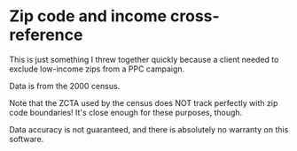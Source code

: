 # Zip code and income cross-reference

This is just something I threw together quickly because a client needed to exclude low-income zips from a PPC campaign.

Data is from the 2000 census.

Note that the ZCTA used by the census does NOT track perfectly with zip code boundaries! It's close enough for these purposes, though.

Data accuracy is not guaranteed, and there is absolutely no warranty on this software.
